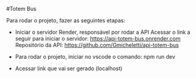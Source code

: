 #Totem Bus

Para rodar o projeto, fazer as seguintes etapas:

 - Iniciar o servidor Render, responsável por rodar a API
    Acessar o link a seguir para iniciar o servidor: https://api-totem-bus.onrender.com
    Repositório da API: https://github.com/Gmicheletti/api-totem-bus

- Para rodar o projeto, iniciar no vscode o comando: npm run dev

- Acessar link que vai ser gerado (localhost)
